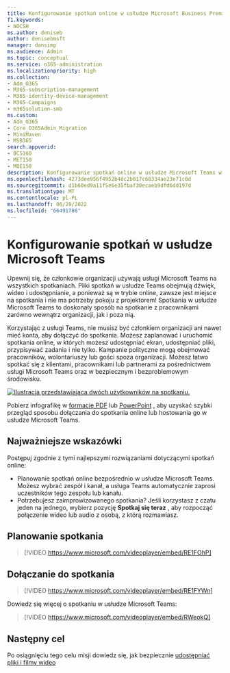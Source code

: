 ```yaml
---
title: Konfigurowanie spotkań online w usłudze Microsoft Business Premium
f1.keywords:
- NOCSH
ms.author: deniseb
author: denisebmsft
manager: dansimp
ms.audience: Admin
ms.topic: conceptual
ms.service: o365-administration
ms.localizationpriority: high
ms.collection:
- Adm_O365
- M365-subscription-management
- M365-identity-device-management
- M365-Campaigns
- m365solution-smb
ms.custom:
- Adm_O365
- Core_O365Admin_Migration
- MiniMaven
- MSB365
search.appverid:
- BCS160
- MET150
- MOE150
description: Konfigurowanie spotkań online w usłudze Microsoft Teams w usłudze Microsoft Business Premium.
ms.openlocfilehash: 4273dee956f4952b4dc2b017c68334ae23e71c0d
ms.sourcegitcommit: d1b60ed9a11f5e6e35fbaf30ecaeb9dfd6dd197d
ms.translationtype: MT
ms.contentlocale: pl-PL
ms.lasthandoff: 06/29/2022
ms.locfileid: "66491786"
---
```

# <a name="set-up-meetings-with-microsoft-teams"></a>Konfigurowanie spotkań w usłudze Microsoft Teams

Upewnij się, że członkowie organizacji używają usługi Microsoft Teams na wszystkich spotkaniach. Pliki spotkań w usłudze Teams obejmują dźwięk, wideo i udostępnianie, a ponieważ są w trybie online, zawsze jest miejsce na spotkania i nie ma potrzeby pokoju z projektorem! Spotkania w usłudze Microsoft Teams to doskonały sposób na spotkanie z pracownikami zarówno wewnątrz organizacji, jak i poza nią.

Korzystając z usługi Teams, nie musisz być członkiem organizacji ani nawet mieć konta, aby dołączyć do spotkania. Możesz zaplanować i uruchomić spotkania online, w których możesz udostępniać ekran, udostępniać pliki, przypisywać zadania i nie tylko. Kampanie polityczne mogą obejmować pracowników, wolontariuszy lub gości spoza organizacji. Możesz łatwo spotkać się z klientami, pracownikami lub partnerami za pośrednictwem usługi Microsoft Teams oraz w bezpiecznym i bezproblemowym środowisku.

[![Ilustracja przedstawiająca dwóch użytkowników na spotkaniu.](../media/HostOnlineMeeting-thumb-358x201.png)](https://go.microsoft.com/fwlink/?linkid=2078712)

Pobierz infografikę w [formacie PDF](https://go.microsoft.com/fwlink/?linkid=2078712) lub [PowerPoint](https://go.microsoft.com/fwlink/?linkid=2079515) , aby uzyskać szybki przegląd sposobu dołączania do spotkania online lub hostowania go w usłudze Microsoft Teams.

## <a name="best-practices"></a>Najważniejsze wskazówki

Postępuj zgodnie z tymi najlepszymi rozwiązaniami dotyczącymi spotkań online:

- Planowanie spotkań online bezpośrednio w usłudze Microsoft Teams. Możesz wybrać zespół i kanał, a usługa Teams automatycznie zaprosi uczestników tego zespołu lub kanału.
- Potrzebujesz zaimprowizowanego spotkania? Jeśli korzystasz z czatu jeden na jednego, wybierz pozycję **Spotkaj się teraz** , aby rozpocząć połączenie wideo lub audio z osobą, z którą rozmawiasz.

## <a name="schedule-a-meeting"></a>Planowanie spotkania

> [!VIDEO https://www.microsoft.com/videoplayer/embed/RE1FOhP]

## <a name="join-a-meeting"></a>Dołączanie do spotkania

> [!VIDEO https://www.microsoft.com/videoplayer/embed/RE1FYWn]

Dowiedz się więcej o spotkaniu w usłudze Microsoft Teams:

> [!VIDEO https://www.microsoft.com/videoplayer/embed/RWeokQ]

## <a name="next-objective"></a>Następny cel

Po osiągnięciu tego celu misji dowiedz się, jak bezpiecznie [udostępniać pliki i filmy wideo](share-files-and-videos.md)
